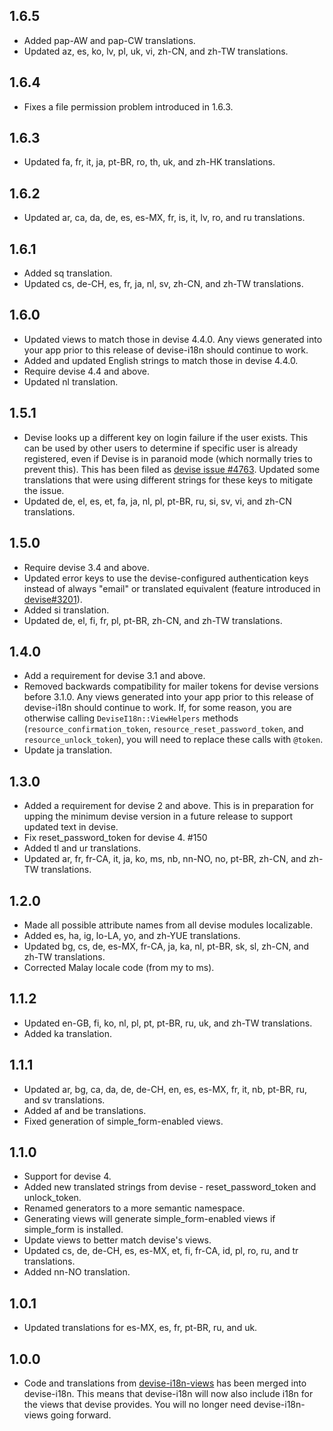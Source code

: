 ## 1.6.5

- Added pap-AW and pap-CW translations.
- Updated az, es, ko, lv, pl, uk, vi, zh-CN, and zh-TW translations.

## 1.6.4

- Fixes a file permission problem introduced in 1.6.3.

## 1.6.3

- Updated fa, fr, it, ja, pt-BR, ro, th, uk, and zh-HK translations.

## 1.6.2

- Updated ar, ca, da, de, es, es-MX, fr, is, it, lv, ro, and ru translations.

## 1.6.1

- Added sq translation.
- Updated cs, de-CH, es, fr, ja, nl, sv, zh-CN, and zh-TW translations.

## 1.6.0

- Updated views to match those in devise 4.4.0. Any views generated into your app prior to this release of devise-i18n should continue to work. 
- Added and updated English strings to match those in devise 4.4.0.
- Require devise 4.4 and above.
- Updated nl translation.

## 1.5.1

- Devise looks up a different key on login failure if the user exists. This can be used by other users to determine if specific user is already registered, even if Devise is in paranoid mode (which normally tries to prevent this). This has been filed as [devise issue #4763](https://github.com/plataformatec/devise/issues/4763). Updated some translations that were using different strings for these keys to mitigate the issue.
- Updated de, el, es, et, fa, ja, nl, pl, pt-BR, ru, si, sv, vi, and zh-CN translations.

## 1.5.0

- Require devise 3.4 and above.
- Updated error keys to use the devise-configured authentication keys instead of always "email" or translated equivalent (feature introduced in [devise#3201](https://github.com/plataformatec/devise/issues/3201)).
- Added si translation.
- Updated de, el, fi, fr, pl, pt-BR, zh-CN, and zh-TW translations.

## 1.4.0

- Add a requirement for devise 3.1 and above.
- Removed backwards compatibility for mailer tokens for devise versions before 3.1.0. Any views generated into your app prior to this release of devise-i18n should continue to work. If, for some reason, you are otherwise calling `DeviseI18n::ViewHelpers` methods (`resource_confirmation_token`, `resource_reset_password_token`, and `resource_unlock_token`), you will need to replace these calls with `@token`.
- Update ja translation.

## 1.3.0

- Added a requirement for devise 2 and above. This is in preparation for upping the minimum devise version in a future release to support updated text in devise.
- Fix reset_password_token for devise 4. #150
- Added tl and ur translations.
- Updated ar, fr, fr-CA, it, ja, ko, ms, nb, nn-NO, no, pt-BR, zh-CN, and zh-TW translations.

## 1.2.0

- Made all possible attribute names from all devise modules localizable.
- Added es, ha, ig, lo-LA, yo, and zh-YUE translations.
- Updated bg, cs, de, es-MX, fr-CA, ja, ka, nl, pt-BR, sk, sl, zh-CN, and zh-TW translations.
- Corrected Malay locale code (from my to ms).

## 1.1.2

- Updated en-GB, fi, ko, nl, pl, pt, pt-BR, ru, uk, and zh-TW translations.
- Added ka translation.

## 1.1.1

- Updated ar, bg, ca, da, de, de-CH, en, es, es-MX, fr, it, nb, pt-BR, ru, and sv translations.
- Added af and be translations.
- Fixed generation of simple_form-enabled views.

## 1.1.0

- Support for devise 4.
- Added new translated strings from devise - reset_password_token and unlock_token.
- Renamed generators to a more semantic namespace.
- Generating views will generate simple_form-enabled views if simple_form is installed.
- Update views to better match devise's views.
- Updated cs, de, de-CH, es, es-MX, et, fi, fr-CA, id, pl, ro, ru, and tr translations.
- Added nn-NO translation.

## 1.0.1

- Updated translations for es-MX, es, fr, pt-BR, ru, and uk.

## 1.0.0

- Code and translations from [devise-i18n-views](https://github.com/mcasimir/devise-i18n-views) has been merged into devise-i18n. This means that devise-i18n will now also include i18n for the views that devise provides. You will no longer need devise-i18n-views going forward.
